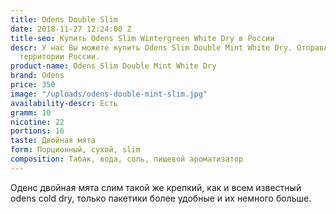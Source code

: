 ```yaml
---
title: Odens Double Slim
date: 2018-11-27 12:24:00 Z
title-seo: Купить Odens Slim Wintergreen White Dry в России
descr: У нас Вы можете купить Odens Slim Double Mint White Dry. Отправляем по всей
  территории России.
product-name: Odens Slim Double Mint White Dry
brand: Odens
price: 350
image: "/uploads/odens-double-mint-slim.jpg"
availability-descr: Есть
gramm: 10
nicotine: 22
portions: 16
taste: Двойная мята
form: Порционный, сухой, slim
composition: Табак, вода, соль, пищевой ароматизатор
---
```


Оденс двойная мята слим такой же крепкий, как и всем известный odens cold dry, только пакетики более удобные и их немного больше.
